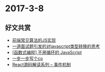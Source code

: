 # 2017-3-8

## 好文共赏

* [前端常见算法的JS实现](https://segmentfault.com/a/1190000008593715)
* [一道面试题引发的对javascript类型转换的思考](http://www.cnblogs.com/coco1s/p/6509141.html)
* [[函数式编程] 不用循环的 JavaScript](https://github.com/ccforward/cc/issues/59)
* [一步一步写个co](https://yoyoyohamapi.gitbooks.io/-co/content/)
* [React源码解读系列 – 事件机制](http://zhenhua-lee.github.io/react/react-event.html)
